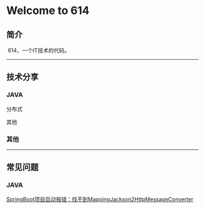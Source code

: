 # Welcome to 614

## 简介
  614，一个IT技术的代码。

---
## 技术分享
### JAVA
分布式

其他
### 其他

---
## 常见问题
### JAVA 
[SpringBoot项目启动报错：找不到MappingJackson2HttpMessageConverter](https://blog.csdn.net/qq_34631677/article/details/80118937)

